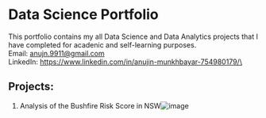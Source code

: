# Data Science Portfolio
This portfolio contains my all Data Science and Data Analytics projects that I have completed for acadenic and self-learning purposes. \
Email: anujn.9911@gmail.com\
LinkedIn: https://www.linkedin.com/in/anujin-munkhbayar-754980179/\
## Projects:
1. Analysis of the Bushfire Risk Score in NSW![image](https://github.com/anujn9989/portfolio/assets/102490537/062fe826-0c24-448f-8652-e6818d73cb4f)
